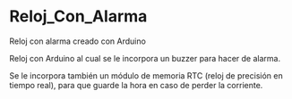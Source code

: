 # Reloj_Con_Alarma

Reloj con alarma creado con Arduino

Reloj con Arduino al cual se le incorpora un buzzer para hacer de alarma.

Se le incorpora también un módulo de memoria RTC (reloj de precisión en tiempo real), para que guarde la hora en caso de perder la corriente.
